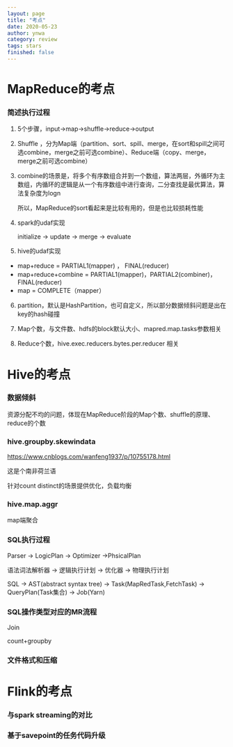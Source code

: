 ```yaml
---
layout: page
title: "考点"
date: 2020-05-23
author: ynwa
category: review
tags: stars
finished: false
---
```


# MapReduce的考点

### 简述执行过程

1. 5个步骤，input->map->shuffle->reduce->output

2. Shuffle ，分为Map端（partition、sort、spill、merge，在sort和spill之间可选combine，merge之前可选combine）、Reduce端（copy、merge，merge之前可选combine）

3. combine的场景是，将多个有序数组合并到一个数组，算法两层，外循环为主数组，内循环的逻辑是从一个有序数组中进行查询，二分查找是最优算法，算法复杂度为logn

   所以，MapReduce的sort看起来是比较有用的，但是也比较损耗性能

4. spark的udaf实现

   initialize -> update -> merge -> evaluate

5. hive的udaf实现
+ map+reduce = PARTIAL1(mapper) ， FINAL(reducer)
+ map+reduce+combine = PARTIAL1(mapper)，PARTIAL2(combiner)，FINAL(reducer)
+ map = COMPLETE（mapper）

6. partition，默认是HashPartition，也可自定义，所以部分数据倾斜问题是出在key的hash碰撞

7. Map个数，与文件数、hdfs的block默认大小、mapred.map.tasks参数相关

8. Reduce个数，hive.exec.reducers.bytes.per.reducer 相关



# Hive的考点

### 数据倾斜

资源分配不均的问题，体现在MapReduce阶段的Map个数、shuffle的原理、reduce的个数

### hive.groupby.skewindata

https://www.cnblogs.com/wanfeng1937/p/10755178.html

这是个南非荷兰语

针对count distinct的场景提供优化，负载均衡

### hive.map.aggr

map端聚合

### SQL执行过程

Parser -> LogicPlan -> Optimizer ->PhsicalPlan

语法词法解析器 -> 逻辑执行计划 -> 优化器 -> 物理执行计划

SQL -> AST(abstract syntax tree) -> Task(MapRedTask,FetchTask) -> QueryPlan(Task集合) -> Job(Yarn)

### SQL操作类型对应的MR流程

Join

count+groupby

### 文件格式和压缩




# Flink的考点

### 与spark streaming的对比



### 基于savepoint的任务代码升级

